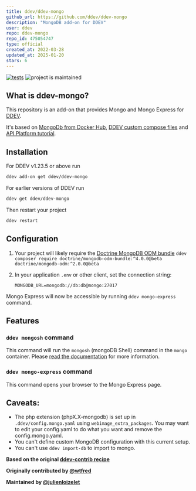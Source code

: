 ```yaml
---
title: ddev/ddev-mongo
github_url: https://github.com/ddev/ddev-mongo
description: "MongoDB add-on for DDEV"
user: ddev
repo: ddev-mongo
repo_id: 475054747
type: official
created_at: 2022-03-28
updated_at: 2025-01-20
stars: 6
---
```


[![tests](https://github.com/ddev/ddev-mongo/actions/workflows/tests.yml/badge.svg)](https://github.com/ddev/ddev-mongo/actions/workflows/tests.yml) ![project is maintained](https://img.shields.io/maintenance/yes/2024.svg)

## What is ddev-mongo?

This repository is an add-on that provides Mongo and Mongo Express for [DDEV](https://ddev.readthedocs.io/en/stable/).

It's based on [MongoDb from Docker Hub](https://hub.docker.com/_/mongo?tab=description#-via-docker-stack-deploy-or-docker-compose), [DDEV custom compose files](https://ddev.readthedocs.io/en/stable/users/extend/custom-compose-files/) and [API Platform tutorial](https://api-platform.com/docs/core/mongodb/#enabling-mongodb-support).

## Installation

For DDEV v1.23.5 or above run

```bash
ddev add-on get ddev/ddev-mongo
```

For earlier versions of DDEV run

```bash
ddev get ddev/ddev-mongo
```

Then restart your project

```bash
ddev restart
```

## Configuration

1. Your project will likely require the [Doctrine MongoDB ODM bundle](https://github.com/doctrine/DoctrineMongoDBBundle)
   `ddev composer require doctrine/mongodb-odm-bundle:^4.0.0@beta doctrine/mongodb-odm:^2.0.0@beta`

2. In your application `.env` or other client, set the connection string:

   ```
   MONGODB_URL=mongodb://db:db@mongo:27017
   ```

Mongo Express will now be accessible by running `ddev mongo-express` command.

## Features

### `ddev mongosh` command

This command will run the `mongosh` (mongoDB Shell) command in the `mongo` container. Please [read the documentation](https://www.mongodb.com/docs/mongodb-shell/) for more information.

### `ddev mongo-express` command

This command opens your browser to the Mongo Express page.

## Caveats:

- The php extension (phpX.X-mongodb) is set up in `.ddev/config.mongo.yaml` using `webimage_extra_packages`. You may want to edit your config.yaml to do what you want and remove the config.mongo.yaml.
- You can't define custom MongoDB configuration with this current setup.
- You can't use `ddev import-db` to import to mongo.

**Based on the original [ddev-contrib recipe](https://github.com/ddev/ddev-contrib/tree/master/docker-compose-services/mongodb)**

**Originally contributed by [@wtfred](https://github.com/wtfred)**

**Maintained by [@julienloizelet](https://github.com/julienloizelet)**
